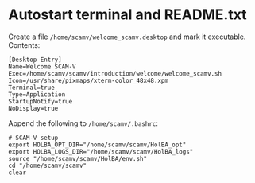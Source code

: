 # Autostart terminal and README.txt
Create a file `/home/scamv/welcome_scamv.desktop` and mark it executable. Contents:
```
[Desktop Entry]
Name=Welcome SCAM-V
Exec=/home/scamv/scamv/introduction/welcome/welcome_scamv.sh
Icon=/usr/share/pixmaps/xterm-color_48x48.xpm
Terminal=true
Type=Application
StartupNotify=true
NoDisplay=true
```

Append the following to `/home/scamv/.bashrc`:
```
# SCAM-V setup
export HOLBA_OPT_DIR="/home/scamv/scamv/HolBA_opt"
export HOLBA_LOGS_DIR="/home/scamv/scamv/HolBA_logs"
source "/home/scamv/scamv/HolBA/env.sh"
cd "/home/scamv/scamv"
clear
```

